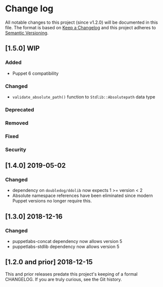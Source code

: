 <!--
# This file is part of the doubledog-koji_helpers Puppet module.
# Copyright 2018-2019 John Florian
# SPDX-License-Identifier: GPL-3.0-or-later

Template

## [VERSION] DATE/WIP
### Added
### Changed
### Deprecated
### Removed
### Fixed
### Security

-->

# Change log

All notable changes to this project (since v1.2.0) will be documented in this file.  The format is based on [Keep a Changelog](http://keepachangelog.com/en/1.0.0/) and this project adheres to [Semantic Versioning](http://semver.org).

## [1.5.0] WIP
### Added
- Puppet 6 compatibility
### Changed
- `validate_absolute_path()` function to `Stdlib::Absolutepath` data type
### Deprecated
### Removed
### Fixed
### Security

## [1.4.0] 2019-05-02
### Changed
- dependency on `doubledog/ddolib` now expects 1 >= version < 2
- Absolute namespace references have been eliminated since modern Puppet versions no longer require this.

## [1.3.0] 2018-12-16
### Changed
- puppetlabs-concat dependency now allows version 5
- puppetlabs-stdlib dependency now allows version 5

## [1.2.0 and prior] 2018-12-15

This and prior releases predate this project's keeping of a formal CHANGELOG.  If you are truly curious, see the Git history.
